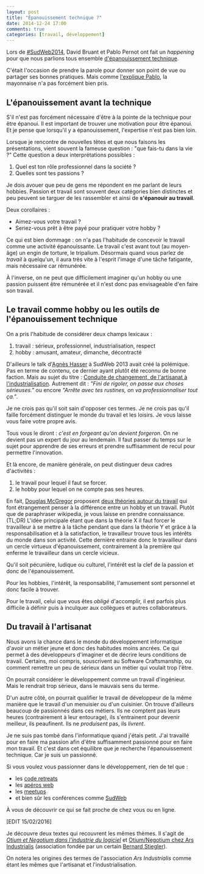 ```yaml
---
layout: post
title: "Épanouissement technique ?"
date: 2014-12-24 17:00
comments: true
categories: [travail, développement]
---
```


Lors de [#SudWeb2014](http://sudweb.fr/2014/), David Bruant et Pablo Pernot ont fait un _happening_ pour que nous parlions tous ensemble [d'épanouissement technique](http://www.areyouagile.com/2014/05/4-malaises-et-un-tres-bon-moment/).

C'était l'occasion de prendre la parole pour donner son point de vue ou partager ses bonnes pratiques. Mais comme [l'explique Pablo](http://www.areyouagile.com/2014/05/4-malaises-et-un-tres-bon-moment/), la mayonnaise n'a pas forcément bien pris.

L'épanouissement avant la technique
---

S'il n'est pas forcément nécessaire d'être à la pointe de la technique pour être épanoui. Il est important de trouver une motivation pour être épanoui. Et je pense que lorsqu'il y a épanouissement, l'expertise n'est pas bien loin.

Lorsque je rencontre de nouvelles têtes et que nous faisons les présentations, vient souvent la fameuse question : "que fais-tu dans la vie ?"
Cette question a deux interprétations possibles :

1. Quel est ton rôle professionnel dans la société ?
2. Quelles sont tes passions ?

Je dois avouer que peu de gens me répondent en me parlant de leurs hobbies. Passion et travail sont souvent deux catégories bien distinctes et peu peuvent se targuer de les rassembler et ainsi de __s'épanouir au travail__.

Deux corollaires :

- Aimez-vous votre travail ?
- Seriez-vous prêt à être payé pour pratiquer votre hobby ?

Ce qui est bien dommage : on n'a pas l'habitude de concevoir le travail comme une activité épanouissante.
Le travail c'est avant tout (au moyen-âge) un engin de torture, le tripalium. Désormais quand vous parlez de _travail_ à quelqu'un, il aura très vite à l'esprit l'image d'une tâche fatigante, mais nécessaire car rémunérée.

À l'inverse, on ne peut que difficilement imaginer qu'un hobby ou une passion puissent être rémunérée et il n'est donc pas envisageable d'en faire son travail.

Le travail comme hobby ou les outils de l'épanouissement technique
---

On a pris l'habitude de considérer deux champs lexicaux :

1. travail : sérieux, professionnel, industrialisation, respect
2. hobby : amusant, amateur, dimanche, décontracté

D'ailleurs le talk d'[Agnès Hasser](https://twitter.com/tut_tuuut) à SudWeb 2013 avait créé la polémique. Pas en terme de contenu, ce dernier ayant plutôt été reconnu de bonne faction. Mais au sujet du titre : [Conduite de changement, de l'artisanat à l'industrialisation](http://vimeo.com/69882988). Autrement dit : _"Fini de rigoler, on passe aux choses sérieuses."_ ou encore _"Arrête avec tes rustines, on va professionnaliser tout ça."_.

Je ne crois pas qu'il soit sain d'opposer ces termes. Je ne crois pas qu'il faille forcément distinguer le monde du travail et les loisirs. Je vous laisse vous faire votre propre avis.

Tous vous le diront : _c'est en forgeant qu'on devient forgeron_. On ne devient pas un expert du jour au lendemain. Il faut passer du temps sur le sujet pour apprendre de ses erreurs et prendre suffisamment de recul pour permettre l'innovation.

Et là encore, de manière générale, on peut distinguer deux cadres d'activités :

1. le travail pour lequel il faut se forcer.
2. le hobby pour lequel on ne compte pas ses heures.

En fait, [Douglas McGregor](http://fr.wikipedia.org/wiki/Douglas_McGregor) proposent [deux théories autour du travail](http://fr.wikipedia.org/wiki/Th%C3%A9orie_X_et_th%C3%A9orie_Y) qui font étrangement penser à la différence entre un hobby et un travail. Plutôt que de paraphraser wikipedia, je vous laisse en prendre connaissance. (TL;DR) L'idée principale étant que dans la théorie X il faut forcer le travailleur à se mettre à la tâche pendant que dans la théorie Y et grâce à la responsabilisation et à la satisfaction, le travailleur trouve tous les intérêts du monde dans son activité. Cette dernière entraine donc le travailleur dans un cercle virtueux d'épanouissement, contrairement à la première qui enferme le travailleur dans un cercle vicieux.

Qu'il soit pécunière, ludique ou culturel, l'intérêt est la clef de la passion et donc de l'épanouissement.

Pour les hobbies, l'intérêt, la responsabilité, l'amusement sont personnel et donc facile à trouver.

Pour le travail, celui que vous êtes _obligé_ d'accomplir, il est parfois plus difficile à définir puis à inculquer aux collègues et autres collaborateurs.

Du travail à l'artisanat
---

Nous avons la chance dans le monde du développement informatique d'avoir un métier jeune et donc des habitudes moins ancrées. Ce qui permet à des développeurs d'imaginer et de décrire leurs conditions de travail. Certains, moi compris, souscrivent au Software Craftsmanship, ou comment remettre un peu de sérieux dans un métier qui voulait trop l'être.

On pourrait considérer le développement comme un travail d'ingénieur. Mais le rendrait trop sérieux, dans le mauvais sens du terme.

D'un autre côté, on pourrait qualifier le travail de développeur de la même manière que le travail d'un menuisier ou d'un cuisinier. On trouve d'ailleurs beaucoup de passionnés dans ces métiers. Ils ne comptent pas leurs heures (contrairement à leur entourage), ils s'entrainent pour devenir meilleur, ils peaufinent. Ils ne _produisent_ pas, ils _livrent_.

Je ne suis pas tombé dans l'informatique quand j'étais petit. J'ai travaillé pour en faire ma passion afin d'être suffisamment passionné pour en faire mon travail. Et c'est dans cet équilibre que je recherche l'épanouissement technique. Car je suis un passionné.

Si vous voulez vous passionner dans le développement, rien de tel que :

- les [code retreats](https://blog.crafting-labs.fr/?post/2011/11/05/Code-Retreat-Toulouse-3-d%C3%A9cembre)
- les [apéros web](http://aperoweb-toulouse.github.io/)
- les [meetups](http://www.meetup.com/Software-Craftsmanship-Toulouse/)
- et bien sûr les conférences comme [SudWeb](http://sudweb.fr/2014/)

À vous de découvrir ce qui se fait proche de chez vous ou en ligne.

[EDIT 15/02/2016]

Je découvre deux textes qui recouvrent les mêmes thèmes. Il s'agit de [_Otium et Negotium dans l'industrie du logiciel_](http://www.brehault.net/textes/otium-et-negotium-dans-lindustrie-du-logiciel) et [Otium/Negotium chez Ars Industrialis](http://arsindustrialis.org/otium) (association fondée par un certain [Bernard Stiegler](http://rue89.nouvelobs.com/2013/02/02/bernard-stiegler-nous-entrons-dans-lere-du-travail-contributif-238900#!)).

On notera les origines des termes de l'association _Ars Industrialis_ comme étant les mêmes que l'artisanat et l'industrialisation.
